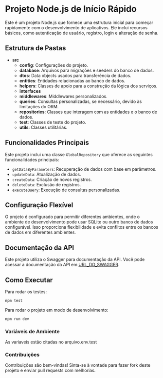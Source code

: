 # Projeto Node.js de Início Rápido

Este é um projeto Node.js que fornece uma estrutura inicial para começar rapidamente com o desenvolvimento de aplicativos. Ele inclui recursos básicos, como autenticação de usuário, registro, login e alteração de senha.

## Estrutura de Pastas

- **src**
  - **config**: Configurações do projeto.
  - **database**: Arquivos para migrações e seeders do banco de dados.
  - **dtos**: Data objects usados para transferência de dados.
  - **entities**: Entidades relacionadas ao banco de dados.
  - **helpers**: Classes de apoio para a construção da lógica dos serviços.
  - **interfaces**
  - **middlewares**: Middlewares personalizados.
  - **queries**: Consultas personalizadas, se necessário, devido às limitações do ORM.
  - **repositories**: Classes que interagem com as entidades e o banco de dados.
  - **test**: Classes de teste do projeto.
  - **utils**: Classes utilitárias.

## Funcionalidades Principais

Este projeto inclui uma classe `GlobalRepository` que oferece as seguintes funcionalidades principais:

- `getDataByParameters`: Recuperação de dados com base em parâmetros.
- `updateData`: Atualização de dados.
- `createData`: Criação de novos registros.
- `deleteData`: Exclusão de registros.
- `executeQuery`: Execução de consultas personalizadas.

## Configuração Flexível

O projeto é configurado para permitir diferentes ambientes, onde o ambiente de desenvolvimento pode usar SQLite ou outro banco de dados configurável. Isso proporciona flexibilidade e evita conflitos entre os bancos de dados em diferentes ambientes.

## Documentação da API

Este projeto utiliza o Swagger para documentação da API. Você pode acessar a documentação da API em [URL_DO_SWAGGER](https://userauth23-fbe378948f7c.herokuapp.com/api-docs/).

## Como Executar

Para rodar os testes:

```bash
npm test
```

Para rodar o projeto em modo de desenvolvimento:

```bash
npm run dev
```

### Variáveis de Ambiente
As variaveis estão citadas no arquivo.env.test

### Contribuições
Contribuições são bem-vindas! Sinta-se à vontade para fazer fork deste projeto e enviar pull requests com melhorias.

